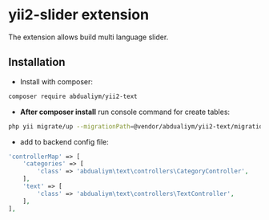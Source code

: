 # yii2-slider extension

The extension allows build multi language slider.

## Installation

- Install with composer:

```bash
composer require abdualiym/yii2-text
```

- **After composer install** run console command for create tables:

```bash
php yii migrate/up --migrationPath=@vendor/abdualiym/yii2-text/migrations
```

- add to backend config file:
```php
'controllerMap' => [
    'categories' => [
        'class' => 'abdualiym\text\controllers\CategoryController',
    ],
    'text' => [
        'class' => 'abdualiym\text\controllers\TextController',
    ],
],
```
